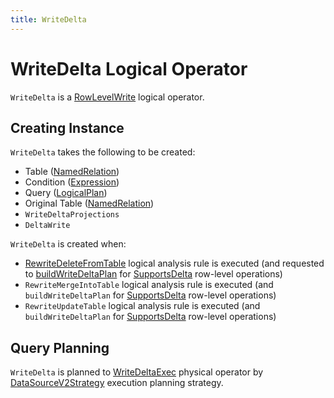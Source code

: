 ```yaml
---
title: WriteDelta
---
```


# WriteDelta Logical Operator

`WriteDelta` is a [RowLevelWrite](RowLevelWrite.md) logical operator.

## Creating Instance

`WriteDelta` takes the following to be created:

* <span id="table"> Table ([NamedRelation](NamedRelation.md))
* <span id="condition"> Condition ([Expression](../expressions/Expression.md))
* <span id="query"> Query ([LogicalPlan](LogicalPlan.md))
* <span id="originalTable"> Original Table ([NamedRelation](NamedRelation.md))
* <span id="projections"> `WriteDeltaProjections`
* <span id="write"> `DeltaWrite`

`WriteDelta` is created when:

* [RewriteDeleteFromTable](../logical-analysis-rules/RewriteDeleteFromTable.md) logical analysis rule is executed (and requested to [buildWriteDeltaPlan](../logical-analysis-rules/RewriteDeleteFromTable.md#buildWriteDeltaPlan) for [SupportsDelta](../connector/SupportsDelta.md) row-level operations)
* `RewriteMergeIntoTable` logical analysis rule is executed (and `buildWriteDeltaPlan` for [SupportsDelta](../connector/SupportsDelta.md) row-level operations)
* `RewriteUpdateTable` logical analysis rule is executed (and `buildWriteDeltaPlan` for [SupportsDelta](../connector/SupportsDelta.md) row-level operations)

## Query Planning

`WriteDelta` is planned to [WriteDeltaExec](../physical-operators/WriteDeltaExec.md) physical operator by [DataSourceV2Strategy](../execution-planning-strategies/DataSourceV2Strategy.md) execution planning strategy.
